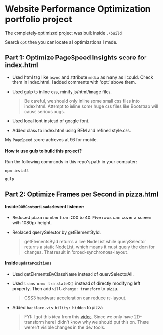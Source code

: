 # Website Performance Optimization portfolio project
The completely-optimized project was built inside `./build`  

Search `opt` then you can locate all optimizations I made.

## Part 1: Optimize PageSpeed Insights score for index.html
- Used html tag like `async` and attribute `media` as many as I could. Check them in index.html. I added comments with 'opt:' above them.

- Used gulp to inline css, minify js/html/image files.
  > Be careful, we should only inline some small css files into index.html. Attempt to inline some huge css files like Bootstrap will cause serious bugs.

- Used local font instead of google font.
- Added class to index.html using BEM and refined style.css.

My `PageSpeed` score achieves at 96 for mobile.

#### How to use gulp to build this project?
Run the following commands in this repo's path in your computer:
```
npm install

gulp
```

## Part 2: Optimize Frames per Second in pizza.html
#### Inside `DOMContentLoaded` event listener:
- Reduced pizza number from 200 to 40. Five rows can cover a screen with 1080px height.

- Replaced querySelector by getElementById.
  > getElementsById returns a live NodeList while querySelector returns a static NodeList, which means it must query the dom for changes. That result in forced-synchronous-layout.

#### Inside `updatePositions`
- Used getElementsByClassName instead of querySelectorAll.

- Used `transform: translateX()` instead of directly modifying left property. Then add `will-change: transform` to pizza.
  > CSS3 hardware acceleration can reduce re-layout.

- Added `backface-visibility: hidden` to pizza
  > FYI: I got this idea from this [video](https://classroom.udacity.com/nanodegrees/nd001/parts/00113454012/modules/273584856175462/lessons/5988439100/concepts/68776485930923). Since we only have 2D-transform here I didn't know why we should put this on. There weren't visible changes in the dev tools.
